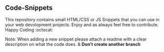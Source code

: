 ## Code-Snippets

This repository contains small HTML/CSS or JS Snippets that you can use in your web devolopment projects. Enjoy and as always feel free to contribute. Happy Coding :octocat:

Note: When adding a new snippet please attach a readme with a clear description on what the code does. & **Don't create another branch**
